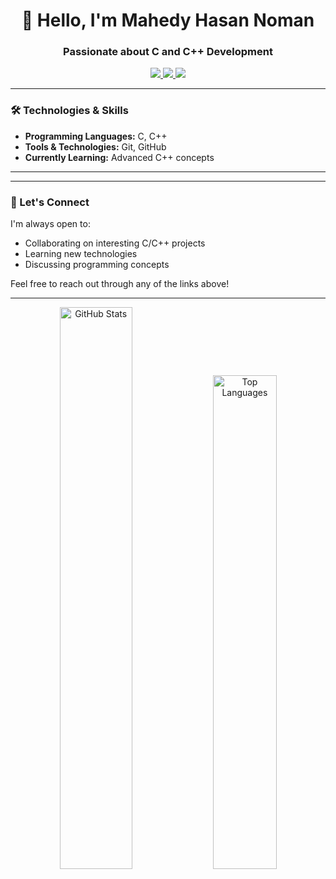<h1 align="center">👋 Hello, I'm Mahedy Hasan Noman</h1>
<h3 align="center">Passionate about C and C++ Development</h3>

<p align="center">
  <a href="https://github.com/mehedynoman11" target="_blank">
    <img src="https://img.shields.io/badge/GitHub-mehedynoman11-black?style=for-the-badge&logo=github">
  </a>
  <a href="https://www.linkedin.com/in/mehedynoman11" target="_blank">
    <img src="https://img.shields.io/badge/LinkedIn-mehedynoman11-blue?style=for-the-badge&logo=linkedin">
  </a>
  <a href="mailto:mehedynoman11@gmail.com" target="_blank">
    <img src="https://img.shields.io/badge/Email-mehedynoman11@gmail.com-red?style=for-the-badge&logo=gmail">
  </a>
</p>

---

### 🛠️ Technologies & Skills
- **Programming Languages:** C, C++
- **Tools & Technologies:** Git, GitHub
- **Currently Learning:** Advanced C++ concepts

---
<!---
### 🌱 My Projects
Here are some of my notable projects:

🔹 [Project 1 Name](link) - Short description  
🔹 [Project 2 Name](link) - Short description 
🔹 [Project 3 Name](link) - Short description  
--->
---

### 🤝 Let's Connect
I'm always open to:
- Collaborating on interesting C/C++ projects
- Learning new technologies
- Discussing programming concepts

Feel free to reach out through any of the links above!

---

<p align="center">
  <img src="https://github-readme-stats.vercel.app/api?username=mehedynoman11&show_icons=true&theme=radical" alt="GitHub Stats" width="48%"/>
  <img src="https://github-readme-stats.vercel.app/api/top-langs/?username=mehedynoman11&layout=compact&theme=radical" alt="Top Languages" width="45%"/>
</p>

<!---
mehedynoman11/mehedynoman11 is a ✨ special ✨ repository because its README.md (this file) appears on your GitHub profile.
You can click the Preview link to take a look at your changes.
--->
